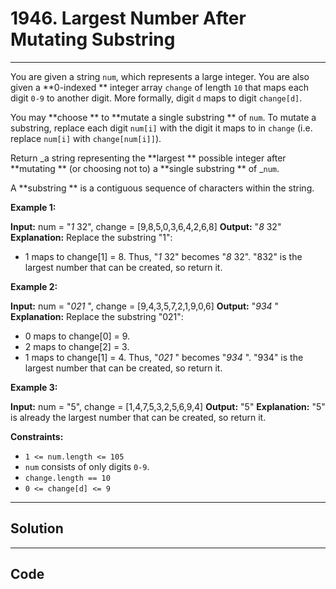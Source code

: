# 1946. Largest Number After Mutating Substring

---

You are given a string `num`, which represents a large integer. You are also given a **0-indexed ** integer array `change` of length `10` that maps each digit `0-9` to another digit. More formally, digit `d` maps to digit `change[d]`.

You may **choose ** to **mutate a single substring ** of `num`. To mutate a substring, replace each digit `num[i]` with the digit it maps to in `change` (i.e. replace `num[i]` with `change[num[i]]`).

Return _a string representing the **largest ** possible integer after **mutating ** (or choosing not to) a **single substring ** of _`num`.

A **substring ** is a contiguous sequence of characters within the string.

 

**Example 1:**


**Input:** num = "_1_ 32", change = [9,8,5,0,3,6,4,2,6,8]
**Output:** "_8_ 32"
**Explanation:** Replace the substring "1":
- 1 maps to change[1] = 8.
Thus, "_1_ 32" becomes "_8_ 32".
"832" is the largest number that can be created, so return it.


**Example 2:**


**Input:** num = "_021_ ", change = [9,4,3,5,7,2,1,9,0,6]
**Output:** "_934_ "
**Explanation:** Replace the substring "021":
- 0 maps to change[0] = 9.
- 2 maps to change[2] = 3.
- 1 maps to change[1] = 4.
Thus, "_021_ " becomes "_934_ ".
"934" is the largest number that can be created, so return it.


**Example 3:**


**Input:** num = "5", change = [1,4,7,5,3,2,5,6,9,4]
**Output:** "5"
**Explanation:** "5" is already the largest number that can be created, so return it.


 

**Constraints:**

  * `1 <= num.length <= 105`
  * `num` consists of only digits `0-9`.
  * `change.length == 10`
  * `0 <= change[d] <= 9`

---

## Solution



---

## Code
```python


```